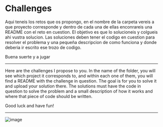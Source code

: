 # Challenges

  Aqui teneis los retos que os propongo, en el nombre de la carpeta vereis a que proyecto corresponde y dentro de cada una de ellas enconrareis una README con el reto en cuestion.
  El objetivo es que lo solucioneis y colgueis ahi vustra solucion.
  Las soluciones deben tener el codigo en cuestion para resolver el problema y una pequeña descripcion de como funciona y donde deberia ir escrito ese trozo de codigo.

  Buena suerte y a jugar

---------------------------------------------------------------------------------------------------------------------------------------------------------------------------

  Here are the challenges I propose to you. In the name of the folder, you will see which project it corresponds to, and within each one of them, you will find a README with the
  challenge in question.
  The goal is for you to solve it and upload your solution there.
  The solutions must have the code in question to solve the problem and a small description of how it works and where that piece of code should be written.

  Good luck and have fun!

  -------------------------------------------------------------------------------------------------------------------------------------------------------------------------

  ![image](https://github.com/PabloTutorMoegle/MiniProjects/assets/102219711/d010b4fd-525d-45ac-94d0-ede99d9bb6be)
